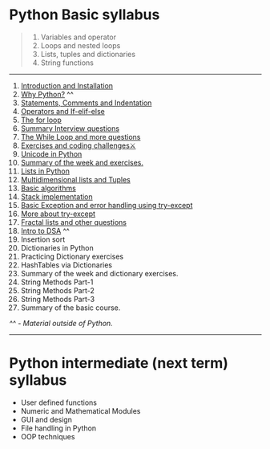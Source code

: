 # Python Basic syllabus
>  1) Variables and operator
>  2) Loops and nested loops
>  3) Lists, tuples and dictionaries
>  4) String functions

____
1) [Introduction and Installation](https://github.com/Aatmaj-Zephyr/Learning-Python/tree/main/Basic/Day%201)
2) [Why Python?](https://dev.to/shivashishthak3/top-reasons-why-learning-python-is-the-best-decision-392k) ^^
3) [Statements, Comments and Indentation](https://github.com/Aatmaj-Zephyr/Learning-Python/tree/main/Basic/Day%202)
4) [Operators and If-elif-else](https://github.com/Aatmaj-Zephyr/Learning-Python/tree/main/Basic/Day%203)
5) [The for loop](https://github.com/Aatmaj-Zephyr/Learning-Python/tree/main/Basic/Day%204)
6) [Summary Interview questions](https://github.com/Aatmaj-Zephyr/Learning-Python/tree/main/Basic/Day%205)
7) [The While Loop and more questions](https://github.com/Aatmaj-Zephyr/Learning-Python/tree/main/Basic/Day%206)
8) [Exercises and coding challenges⚔️](https://github.com/Aatmaj-Zephyr/Learning-Python/tree/main/Basic/Day%207)
9) [Unicode in Python](https://github.com/Aatmaj-Zephyr/Learning-Python/tree/main/Basic/Day%208)
10) [Summary of the week and exercises.](https://github.com/Aatmaj-Zephyr/Learning-Python/tree/main/Basic/Day%209)
11) [Lists in Python](https://github.com/Aatmaj-Zephyr/Learning-Python/tree/main/Basic/Day%2010)
12) [Multidimensional lists and Tuples](https://github.com/Aatmaj-Zephyr/Learning-Python/tree/main/Basic/Day%2011)
13) [Basic algorithms](https://github.com/Aatmaj-Zephyr/Learning-Python/tree/main/Basic/Day%2012)
14) [Stack implementation](https://github.com/Aatmaj-Zephyr/Learning-Python/tree/main/Basic/Day%2013)
15) [Basic Exception and error handling using try-except](https://github.com/Aatmaj-Zephyr/Learning-Python/tree/main/Basic/Day%2014)
16) [More about try-except](https://github.com/Aatmaj-Zephyr/Learning-Python/tree/main/Basic/Day%2015)
17) [Fractal lists and other questions](https://github.com/Aatmaj-Zephyr/Learning-Python/blob/main/Basic/Day%2016/README.md)
18) [Intro to DSA](https://www.geeksforgeeks.org/introduction-to-data-structures-10-most-commonly-used-data-structures/) ^^
19) Insertion sort
20) Dictionaries in Python
21) Practicing Dictionary exercises
22) HashTables via Dictionaries
23) Summary of the week and dictionary exercises.
24) String Methods Part-1
25) String Methods Part-2
26) String Methods Part-3
27) Summary of the basic course.

_^^ - Material outside of Python._

_____

# Python intermediate (next term) syllabus
- User defined functions
- Numeric and Mathematical Modules
- GUI and design
- File handling in Python
- OOP techniques
